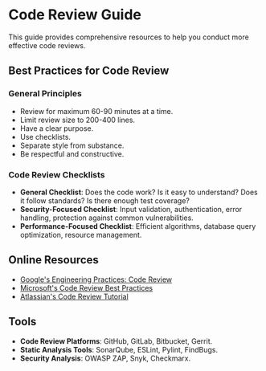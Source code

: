 # Code Review Guide

This guide provides comprehensive resources to help you conduct more effective code reviews.

## Best Practices for Code Review

### General Principles
- Review for maximum 60-90 minutes at a time.
- Limit review size to 200-400 lines.
- Have a clear purpose.
- Use checklists.
- Separate style from substance.
- Be respectful and constructive.

### Code Review Checklists
- **General Checklist**: Does the code work? Is it easy to understand? Does it follow standards? Is there enough test coverage?
- **Security-Focused Checklist**: Input validation, authentication, error handling, protection against common vulnerabilities.
- **Performance-Focused Checklist**: Efficient algorithms, database query optimization, resource management.

## Online Resources

- [Google's Engineering Practices: Code Review](https://google.github.io/eng-practices/review/)
- [Microsoft's Code Review Best Practices](https://docs.microsoft.com/en-us/azure/devops/learn/devops-at-microsoft/code-reviews-not-primarily-finding-bugs)
- [Atlassian's Code Review Tutorial](https://www.atlassian.com/agile/software-development/code-reviews)

## Tools

- **Code Review Platforms**: GitHub, GitLab, Bitbucket, Gerrit.
- **Static Analysis Tools**: SonarQube, ESLint, Pylint, FindBugs.
- **Security Analysis**: OWASP ZAP, Snyk, Checkmarx.
